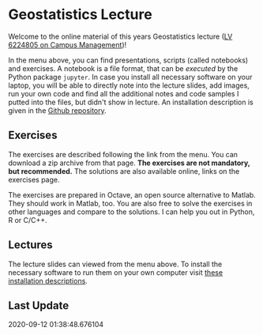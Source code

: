 # Geostatistics Lecture

Welcome to the online material of this years Geostatistics lecture ([LV 6224805 on Campus Management](https://campus.studium.kit.edu/ev/sX1tBPZfRJe44X27sWBPWg/de))!

In the menu above, you can find presentations, scripts (called notebooks) and exercises. A notebook is a file format, that can be *executed* by the Python package ``jupyter``. In case you install all necessary software on your laptop, you will be able to directly note into the lecture slides, add images, run your own code and find all the additional notes and code samples I putted into the files, but didn't show in lecture. An installation description is given in the [Github repository](https://github.com/KIT-HYD/geostatistics_lecture/blob/master/lectures/README.md).

## Exercises

The exercises are described following the link from the menu. You can download a 
zip archive from that page. **The exercises are not mandatory, but recommended.**
The solutions are also available online, links on the exercises page. 

The exercises are prepared in Octave, an open source alternative to Matlab. They 
should work in Matlab, too. You are also free to solve the exercises in other languages and compare to the solutions. I can help you out in Python, R or C/C++.

## Lectures

The lecture slides can viewed from the menu above. To install the necessary software to run them on your own computer visit [these installation descriptions](https://github.com/KIT-HYD/geostatistics_lecture/blob/master/lectures/README.md).
## Last Update

  2020-09-12 01:38:48.676104

